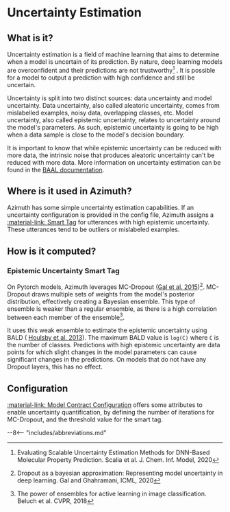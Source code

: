 # Uncertainty Estimation

## What is it?

Uncertainty estimation is a field of machine learning that aims to determine when a model is
uncertain of its prediction. By nature, deep learning models are overconfident and their predictions
are not trustworthy[^1] . It is possible for a model to output a prediction with high
confidence and still be uncertain.

Uncertainty is split into two distinct sources: data uncertainty and model uncertainty. Data
uncertainty, also called aleatoric uncertainty, comes from mislabelled examples, noisy data,
overlapping classes, etc. Model uncertainty, also called epistemic uncertainty, relates to
uncertainty around the model's parameters. As such, epistemic uncertainty is going to be high when a
data sample is close to the model's decision boundary.

It is important to know that while epistemic uncertainty can be reduced with more data, the
intrinsic noise that produces aleatoric uncertainty can't be reduced with more data. More
information on uncertainty estimation can be found in the
[BAAL documentation](https://baal.readthedocs.io/en/latest/literature/core-papers.html#how-to-estimate-uncertainty-in-deep-learning-networks).

## Where is it used in Azimuth?

Azimuth has some simple uncertainty estimation capabilities. If an uncertainty configuration is
provided in the config file, Azimuth assigns a [:material-link: Smart Tag](smart-tags.md) for
utterances with high
epistemic uncertainty. These utterances tend to be outliers or mislabeled examples.

## How is it computed?

### Epistemic Uncertainty Smart Tag

On Pytorch models, Azimuth leverages
MC-Dropout ([Gal et al. 2015](https://arxiv.org/abs/1506.02142))[^2]. MC-Dropout draws multiple sets
of weights from the model's posterior distribution, effectively creating a Bayesian ensemble. This
type of ensemble is weaker than a regular ensemble, as there is a high correlation between each
member of the ensemble[^4].

It uses this weak ensemble to estimate the epistemic uncertainty using BALD (
[Houlsby et al. 2013](https://arxiv.org/abs/1112.5745)). The maximum BALD value is `log(C)`
where `C` is the number of classes. Predictions with high epistemic uncertainty are data points for
which slight changes in the model parameters can cause significant changes in the predictions. On
models that do not have any Dropout layers, this has no effect.

## Configuration

[:material-link: Model Contract Configuration](../reference/configuration/model_contract.md)
offers some attributes to enable uncertainty quantification, by defining the number of iterations
for MC-Dropout, and the threshold value for the smart tag.

[^1]:Evaluating Scalable Uncertainty Estimation Methods for DNN-Based Molecular Property Prediction.
Scalia et al. J. Chem. Inf. Model, 2020
[^2]:Dropout as a bayesian approximation: Representing model uncertainty in deep learning. Gal and
Ghahramani, ICML, 2020
[^3]:Bayesian active learning for classification and preference learning. Houlsby et al. arXiv
preprint arXiv:1112.5745, 2011
[^4]:The power of ensembles for active learning in image classification. Beluch et al. CVPR, 2018

--8<-- "includes/abbreviations.md"
